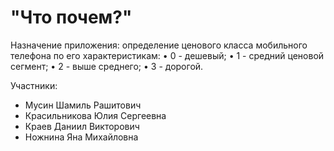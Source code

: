 # "Что почем?"

Назначение приложения: определение ценового класса мобильного телефона по его характеристикам:
• 0 - дешевый;
• 1 - средний ценовой сегмент;
• 2 - выше среднего;
• 3 - дорогой.

Участники:
* Мусин Шамиль Рашитович
* Красильникова Юлия Сергеевна
* Краев Даниил Викторович
* Ножнина Яна Михайловна
